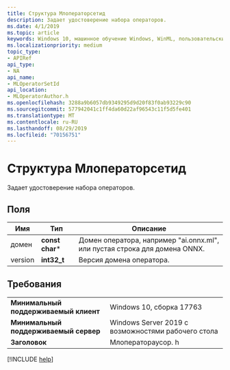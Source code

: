 ```yaml
---
title: Структура Млоператорсетид
description: Задает удостоверение набора операторов.
ms.date: 4/1/2019
ms.topic: article
keywords: Windows 10, машинное обучение Windows, WinML, пользовательские операторы, Млоператорсетид
ms.localizationpriority: medium
topic_type:
- APIRef
api_type:
- NA
api_name:
- MLOperatorSetId
api_location:
- MLOperatorAuthor.h
ms.openlocfilehash: 3288a9b6057db9349295d9d20f83f0ab93229c90
ms.sourcegitcommit: 577942041c1ff4da60d22af96543c11f5d5fe401
ms.translationtype: MT
ms.contentlocale: ru-RU
ms.lasthandoff: 08/29/2019
ms.locfileid: "70156751"
---
```

# <a name="mloperatorsetid-struct"></a>Структура Млоператорсетид

Задает удостоверение набора операторов.

## <a name="fields"></a>Поля

| Имя | Тип | Описание |
|------|------|-------------|
| домен | **const char*** | Домен оператора, например "ai.onnx.ml", или пустая строка для домена ONNX. |
| version | **int32_t** | Версия домена оператора. |

## <a name="requirements"></a>Требования

| | |
|-|-|
| **Минимальный поддерживаемый клиент** | Windows 10, сборка 17763 |
| **Минимальный поддерживаемый сервер** | Windows Server 2019 с возможностями рабочего стола |
| **Заголовок** | Млоператораусор. h |

[!INCLUDE [help](../../includes/get-help.md)]
